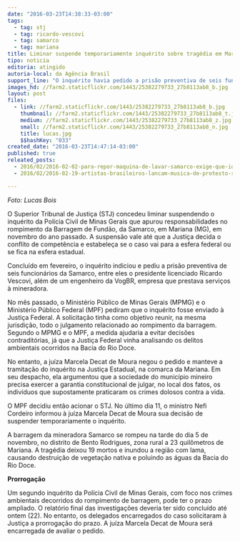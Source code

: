 ```yaml
---
date: "2016-03-23T14:38:33-03:00"
tags:
  - tag: stj
  - tag: ricardo-vescovi
  - tag: samarco
  - tag: mariana
title: Liminar suspende temporariamente inquérito sobre tragédia em Mariana
tipo: noticia
editoria: atingido
autoria-local: da Agência Brasil
support_line: "O inquérito havia pedido a prisão preventiva de seis funcionários da Samarco, entre eles o presidente licenciado Ricardo Vescovi, além de um engenheiro da VogBR."
images_hd: //farm2.staticflickr.com/1443/25382279733_27b8113ab8_b.jpg
layout: post
files:
  - link: //farm2.staticflickr.com/1443/25382279733_27b8113ab8_b.jpg
    thumbnail: //farm2.staticflickr.com/1443/25382279733_27b8113ab8_t.jpg
    medium: //farm2.staticflickr.com/1443/25382279733_27b8113ab8_z.jpg
    small: //farm2.staticflickr.com/1443/25382279733_27b8113ab8_n.jpg
    title: lucas.jpg
    $$hashKey: "033"
created_date: "2016-03-23T14:47:14-03:00"
published: true
releated_posts:
  - 2016/02/2016-02-02-para-repor-maquina-de-lavar-samarco-exige-que-idosa-prove-incapacidade-de-torcer-roupa.md
  - 2016/02/2016-02-19-artistas-brasileiros-lancam-musica-de-protesto-sobre-mariana.md

---
```

<p><em>Foto: Lucas Bois</em></p>

<p>O Superior Tribunal de Justi&ccedil;a (STJ) concedeu liminar suspendendo o inqu&eacute;rito da Pol&iacute;cia Civil de Minas Gerais que apurou responsabilidades no rompimento da Barragem de Fund&atilde;o, da Samarco, em Mariana (MG), em novembro do ano passado. A suspens&atilde;o vale at&eacute; que a Justi&ccedil;a decida o conflito de compet&ecirc;ncia e estabele&ccedil;a se o caso vai para a esfera federal ou se fica na esfera estadual.</p>

<p>Conclu&iacute;do em fevereiro, o inqu&eacute;rito indiciou e pediu a pris&atilde;o preventiva de seis funcion&aacute;rios da Samarco, entre eles o presidente licenciado Ricardo Vescovi, al&eacute;m de um engenheiro da VogBR, empresa que prestava servi&ccedil;os &agrave; mineradora.</p>

<p>No m&ecirc;s passado, o Minist&eacute;rio P&uacute;blico de Minas Gerais (MPMG) e o Minist&eacute;rio P&uacute;blico Federal (MPF) pediram que o inqu&eacute;rito fosse enviado &agrave; Justi&ccedil;a Federal. A solicita&ccedil;&atilde;o tinha como objetivo reunir, na mesma jurisdi&ccedil;&atilde;o, todo o julgamento relacionado ao rompimento da barragem. Segundo o MPMG e o MPF, a medida ajudaria a evitar decis&otilde;es contradit&oacute;rias, j&aacute; que a Justi&ccedil;a Federal vinha analisando os delitos ambientais ocorridos na Bacia do Rio Doce.</p>

<p>No entanto, a ju&iacute;za Marcela Decat de Moura negou o pedido e manteve a tramita&ccedil;&atilde;o do inqu&eacute;rito na Justi&ccedil;a Estadual, na comarca da Mariana. Em seu despacho, ela argumentou que a sociedade do munic&iacute;pio mineiro precisa exercer a garantia constitucional de julgar, no local dos fatos, os indiv&iacute;duos que supostamente praticaram os crimes dolosos contra a vida.</p>

<p>O MPF decidiu ent&atilde;o acionar o STJ. No &uacute;ltimo dia 11, o ministro Nefi Cordeiro informou &agrave; ju&iacute;za Marcela Decat de Moura sua decis&atilde;o de suspender temporariamente o inqu&eacute;rito.</p>

<p>A barragem da mineradora Samarco se rompeu na tarde do dia 5 de novembro, no distrito de Bento Rodrigues, zona rural a 23 quil&ocirc;metros de Mariana. A trag&eacute;dia deixou 19 mortos e inundou a regi&atilde;o com lama, causando destrui&ccedil;&atilde;o de vegeta&ccedil;&atilde;o nativa e poluindo as &aacute;guas da Bacia do Rio Doce.</p>

<p><strong>Prorroga&ccedil;&atilde;o</strong></p>

<p>Um segundo inqu&eacute;rito da Pol&iacute;cia Civil de Minas Gerais, com foco nos crimes ambientais decorridos do rompimento de barragem, pode ter o prazo ampliado. O relat&oacute;rio final das investiga&ccedil;&otilde;es deveria ter sido conclu&iacute;do at&eacute; ontem (22). No entanto, os delegados encarregados do caso solicitaram &agrave; Justi&ccedil;a a prorroga&ccedil;&atilde;o do prazo. A ju&iacute;za Marcela Decat de Moura ser&aacute; encarregada de avaliar o pedido.</p>
